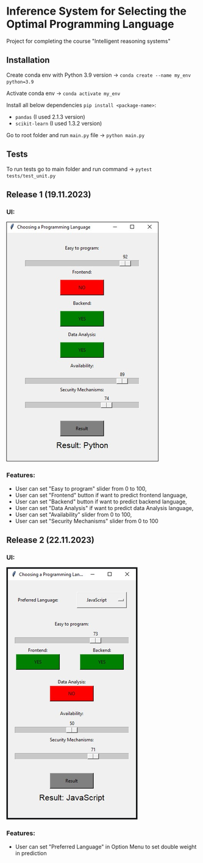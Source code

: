 # Inference System for Selecting the Optimal Programming Language

Project for completing the course "Intelligent reasoning systems"

## Installation
Create conda env with Python 3.9 version -> `conda create --name my_env python=3.9`

Activate conda env -> `conda activate my_env`

Install all below dependencies `pip install <package-name>`:
- `pandas` (I used 2.1.3 version)
- `scikit-learn` (I used 1.3.2 version)

Go to root folder and run `main.py` file -> `python main.py`

## Tests
To run tests go to main folder and run command -> `pytest tests/test_unit.py`

## Release 1 (19.11.2023)
### UI:
<img src="./static/scn/Release_1_UI.jpg" alt="Screenshot" style="border: 1px solid #000;"/>

### Features:
- User can set "Easy to program" slider from 0 to 100,
- User can set "Frontend" button if want to predict frontend language,
- User can set "Backend" button if want to predict backend language,
- User can set "Data Analysis" if want to predict data Analysis language,
- User can set "Availability" slider from 0 to 100,
- User can set "Security Mechanisms" slider from 0 to 100

## Release 2 (22.11.2023)
### UI:
<img src="./static/scn/Release_2_UI.jpg" alt="Screenshot"/>

### Features:
- User can set "Preferred Language" in Option Menu to set double weight in prediction
